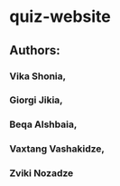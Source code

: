 # quiz-website
## Authors:
### Vika Shonia,
### Giorgi Jikia,
### Beqa Alshbaia,
### Vaxtang Vashakidze,
### Zviki Nozadze
